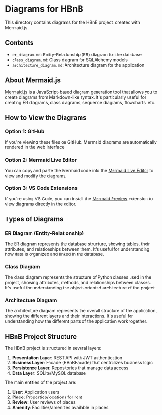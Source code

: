 # Diagrams for HBnB

This directory contains diagrams for the HBnB project, created with Mermaid.js.

## Contents

- `er_diagram.md`: Entity-Relationship (ER) diagram for the database
- `class_diagram.md`: Class diagram for SQLAlchemy models
- `architecture_diagram.md`: Architecture diagram for the application

## About Mermaid.js

[Mermaid.js](https://mermaid.js.org/) is a JavaScript-based diagram generation tool that allows you to create diagrams from Markdown-like syntax. It's particularly useful for creating ER diagrams, class diagrams, sequence diagrams, flowcharts, etc.

## How to View the Diagrams

### Option 1: GitHub

If you're viewing these files on GitHub, Mermaid diagrams are automatically rendered in the web interface.

### Option 2: Mermaid Live Editor

You can copy and paste the Mermaid code into the [Mermaid Live Editor](https://mermaid.live/) to view and modify the diagrams.

### Option 3: VS Code Extensions

If you're using VS Code, you can install the [Mermaid Preview](https://marketplace.visualstudio.com/items?itemName=bierner.markdown-mermaid) extension to view diagrams directly in the editor.

## Types of Diagrams

### ER Diagram (Entity-Relationship)

The ER diagram represents the database structure, showing tables, their attributes, and relationships between them. It's useful for understanding how data is organized and linked in the database.

### Class Diagram

The class diagram represents the structure of Python classes used in the project, showing attributes, methods, and relationships between classes. It's useful for understanding the object-oriented architecture of the project.

### Architecture Diagram

The architecture diagram represents the overall structure of the application, showing the different layers and their interactions. It's useful for understanding how the different parts of the application work together.

## HBnB Project Structure

The HBnB project is structured in several layers:

1. **Presentation Layer**: REST API with JWT authentication
2. **Business Layer**: Facade (HBnBFacade) that centralizes business logic
3. **Persistence Layer**: Repositories that manage data access
4. **Data Layer**: SQLite/MySQL database

The main entities of the project are:

1. **User**: Application users
2. **Place**: Properties/locations for rent
3. **Review**: User reviews of places
4. **Amenity**: Facilities/amenities available in places 